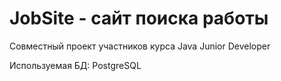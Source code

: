 JobSite - сайт поиска работы
============================

Совместный проект участников курса Java Junior Developer 

Используемая БД: PostgreSQL
